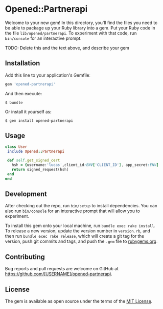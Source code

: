# Opened::Partnerapi

Welcome to your new gem! In this directory, you'll find the files you need to be able to package up your Ruby library into a gem. Put your Ruby code in the file `lib/opened/partnerapi`. To experiment with that code, run `bin/console` for an interactive prompt.

TODO: Delete this and the text above, and describe your gem

## Installation

Add this line to your application's Gemfile:

```ruby
gem 'opened-partnerapi'
```

And then execute:

    $ bundle

Or install it yourself as:

    $ gem install opened-partnerapi

## Usage
 ```ruby
class User
  include Opened::Partnerapi

  def self.get_signed_cert
    hsh = {username:'lucas',client_id:ENV['CLIENT_ID'], app_secret:ENV['CLIENT_SECRET'] }
    return signed_request(hsh)
  end
end
```
## Development

After checking out the repo, run `bin/setup` to install dependencies. You can also run `bin/console` for an interactive prompt that will allow you to experiment.

To install this gem onto your local machine, run `bundle exec rake install`. To release a new version, update the version number in `version.rb`, and then run `bundle exec rake release`, which will create a git tag for the version, push git commits and tags, and push the `.gem` file to [rubygems.org](https://rubygems.org).

## Contributing

Bug reports and pull requests are welcome on GitHub at https://github.com/[USERNAME]/opened-partnerapi.


## License

The gem is available as open source under the terms of the [MIT License](http://opensource.org/licenses/MIT).

